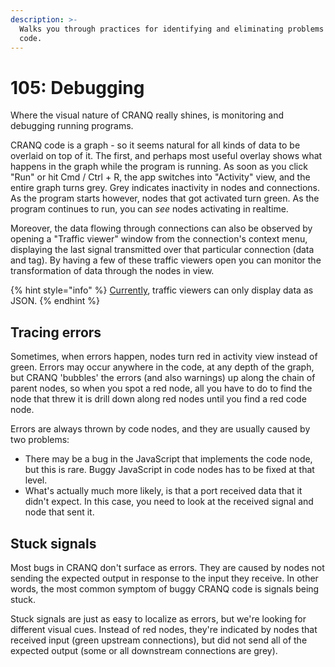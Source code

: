 ```yaml
---
description: >-
  Walks you through practices for identifying and eliminating problems in the
  code.
---
```


# 105: Debugging

Where the visual nature of CRANQ really shines, is monitoring and debugging running programs.

CRANQ code is a graph - so it seems natural for all kinds of data to be overlaid on top of it. The first, and perhaps most useful overlay shows what happens in the graph while the program is running. As soon as you click "Run" or hit Cmd / Ctrl + R, the app switches into "Activity" view, and the entire graph turns grey. Grey indicates inactivity in nodes and connections. As the program starts however, nodes that got activated turn green. As the program continues to run, you can _see_ nodes activating in realtime.

Moreover, the data flowing through connections can also be observed by opening a "Traffic viewer" window from the connection's context menu, displaying the last signal transmitted over that particular connection (data and tag). By having a few of these traffic viewers open you can monitor the transformation of data through the nodes in view.

{% hint style="info" %}
[Currently](../../../roadmap.md#types-traffic-viewers), traffic viewers can only display data as JSON.
{% endhint %}

## Tracing errors

Sometimes, when errors happen, nodes turn red in activity view instead of green. Errors may occur anywhere in the code, at any depth of the graph, but CRANQ 'bubbles' the errors (and also warnings) up along the chain of parent nodes, so when you spot a red node, all you have to do to find the node that threw it is drill down along red nodes until you find a red code node.

Errors are always thrown by code nodes, and they are usually caused by two problems:

* There may be a bug in the JavaScript that implements the code node, but this is rare. Buggy JavaScript in code nodes has to be fixed at that level.
* What's actually much more likely, is that a port received data that it didn't expect. In this case, you need to look at the received signal and node that sent it.

## Stuck signals

Most bugs in CRANQ don't surface as errors. They are caused by nodes not sending the expected output in response to the input they receive. In other words, the most common symptom of buggy CRANQ code is signals being stuck.

Stuck signals are just as easy to localize as errors, but we're looking for different visual cues. Instead of red nodes, they're indicated by nodes that received input (green upstream connections), but did not send all of the expected output (some or all downstream connections are grey).
